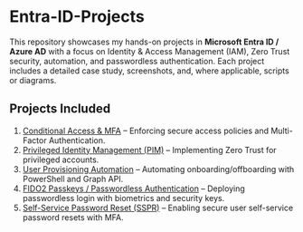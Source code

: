 # Entra-ID-Projects

This repository showcases my hands-on projects in **Microsoft Entra ID / Azure AD** with a focus on Identity & Access Management (IAM), Zero Trust security, automation, and passwordless authentication. Each project includes a detailed case study, screenshots, and, where applicable, scripts or diagrams.  

## Projects Included
1. [Conditional Access & MFA](./conditional-access-mfa) – Enforcing secure access policies and Multi-Factor Authentication.
2. [Privileged Identity Management (PIM)](./pim-zero-trust) – Implementing Zero Trust for privileged accounts.
3. [User Provisioning Automation](./automation-user-provisioning) – Automating onboarding/offboarding with PowerShell and Graph API.
4. [FIDO2 Passkeys / Passwordless Authentication](./fido2-passkeys) – Deploying passwordless login with biometrics and security keys.
5. [Self-Service Password Reset (SSPR)](./sspr) – Enabling secure user self-service password resets with MFA.
